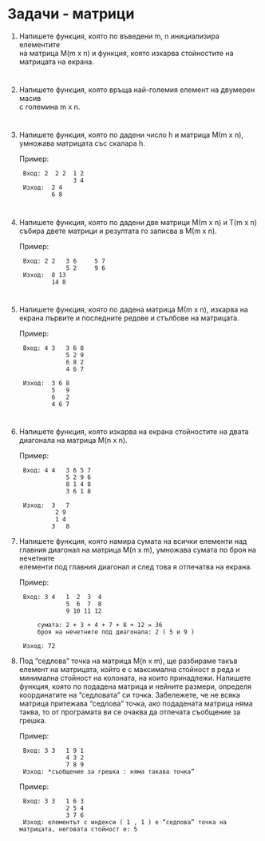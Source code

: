 # Задачи - матрици

1. Напишете функция, която по въведени m, n инициализира елементите<br>
на матрица M(m x n) и функция, която изкарва стойностите на матрицата на екрана.
# 

2. Напишете функция, която връща най-големия елемент на двумерен масив<br>
с големина m x n.
# 

3. Напишете функция, която по дадени число h и матрица М(m x n),
умножава матрицата със скалара h.

    Пример:

        Вход: 2  2 2  1 2
                      3 4
        Изход:  2 4
                6 8
# 

4. Напишете функция, която по дадени две матрици М(m x n) и T(m x n)<br>
cъбира двете матрици и резултата го записва в М(m x n).

    Пример:  

        Вход: 2 2   3 6     5 7
                    5 2     9 6
        Изход:  8 13
                14 8
# 

5. Напишете функция, която по дадена матрица М(m x n), изкарва на
екрана първите и последните редове и стълбове на матрицата.

    Пример:

        Вход: 4 3   3 6 8
                    5 2 9
                    6 8 2
                    4 6 7

        Изход:  3 6 8
                5   9
                6   2
                4 6 7
# 

6. Напишете функция, която изкарва на екрана стойностите на двата<br>
диагонала на матрица M(n x n).

    Пример:

        Вход: 4 4   3 6 5 7
                    5 2 9 6
                    8 1 4 8
                    3 6 1 8

        Изход:  3   7
                 2 9
                 1 4
                3   8

7. Напишете функция, която намира сумата на всички елементи над<br>
главния диагонал на матрица M(n x m), умножава сумата по броя на нечетните<br>
елементи под главния диагонал и след това я отпечатва на екрана.<br>

    Пример:

        Вход: 3 4   1  2  3  4
                    5  6  7  8
                    9 10 11 12

            сумата: 2 + 3 + 4 + 7 + 8 + 12 = 36
            броя на нечетните под диагонала: 2 ( 5 и 9 )

        Изход: 72

8. Под “седлова” точка на матрица M(n x m), ще разбираме такъв елемент
на матрицата, който е с максимална стойност в реда и минимална стойност на
колоната, на които принадлежи.
Напишете функция, която по подадена матрица и нейните размери,
определя координатите на “седловата” си точка.
Забележете, че не всяка матрица притежава “седлова” точка, ако подадената
матрица няма таква, то от програмата ви се очаква да отпечата съобщение за грешка.

    Пример:

        Вход: 3 3   1 9 1
                    4 3 2
                    7 8 9
        Изход: *съобщение за грешка : няма такава точка”
    Пример:

        Вход: 3 3   1 6 3
                    2 5 4
                    3 7 6
        Изход: елементът с индекси ( 1 , 1 ) е “седлова” точка на матрицата, неговата стойност е: 5
